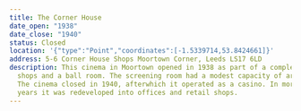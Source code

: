 ```yaml
---
title: The Corner House
date_open: "1938"
date_close: "1940"
status: Closed
location: '{"type":"Point","coordinates":[-1.5339714,53.8424661]}'
address: 5-6 Corner House Shops Moortown Corner, Leeds LS17 6LD
description: This cinema in Moortown opened in 1938 as part of a complex of
  shops and a ball room. The screening room had a modest capacity of around 380.
  The cinema closed in 1940, afterwhich it operated as a casino. In more recent
  years it was redeveloped into offices and retail shops.
---
```

